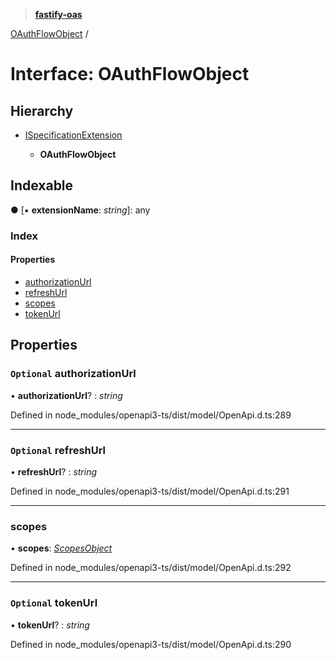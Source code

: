 > **[fastify-oas](../README.md)**

[OAuthFlowObject](oauthflowobject.md) /

# Interface: OAuthFlowObject

## Hierarchy

* [ISpecificationExtension](ispecificationextension.md)

  * **OAuthFlowObject**

## Indexable

● \[▪ **extensionName**: *string*\]: any

### Index

#### Properties

* [authorizationUrl](oauthflowobject.md#optional-authorizationurl)
* [refreshUrl](oauthflowobject.md#optional-refreshurl)
* [scopes](oauthflowobject.md#scopes)
* [tokenUrl](oauthflowobject.md#optional-tokenurl)

## Properties

### `Optional` authorizationUrl

• **authorizationUrl**? : *string*

Defined in node_modules/openapi3-ts/dist/model/OpenApi.d.ts:289

___

### `Optional` refreshUrl

• **refreshUrl**? : *string*

Defined in node_modules/openapi3-ts/dist/model/OpenApi.d.ts:291

___

###  scopes

• **scopes**: *[ScopesObject](scopesobject.md)*

Defined in node_modules/openapi3-ts/dist/model/OpenApi.d.ts:292

___

### `Optional` tokenUrl

• **tokenUrl**? : *string*

Defined in node_modules/openapi3-ts/dist/model/OpenApi.d.ts:290